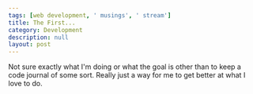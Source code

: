 ```yaml
---
tags: [web development, ' musings', ' stream']
title: The First...
category: Development
description: null
layout: post
---
```

Not sure exactly what I'm doing or what the goal is other than to keep a code journal of some sort. Really just a way for me to get better at what I love to do. 
